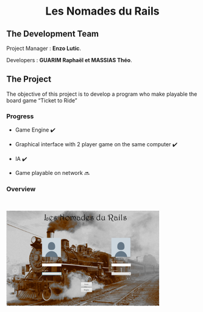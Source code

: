 <h1 align="center">Les Nomades du Rails</h1>


## The Development Team

Project Manager : **Enzo Lutic**.

Developers : **GUARIM Raphaël et MASSIAS Théo**.


## The Project

<p > The objective of this project is to develop a program who make playable the board game “Ticket to Ride”  </p>

<h3> Progress </h3>

  - Game Engine ✔️
  
  - Graphical interface with 2 player game on the same computer ✔️
  
  - IA ✔️
  
  - Game playable on network 🔜

<h3> Overview </h3>


<br /> 

<img height="250" src="https://github.com/AkumaCipher/Les_Nomades_Du_Rails/blob/main/Illustration/doc1.png" alt="Illustration" />                                         <img height="250" align="right" src="https://github.com/AkumaCipher/Les_Nomades_Du_Rails/blob/main/Illustration/doc2.png" alt="Illustration" style="display:none;"/>
